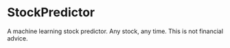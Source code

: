 # StockPredictor
A machine learning stock predictor. Any stock, any time. This is not financial advice.
